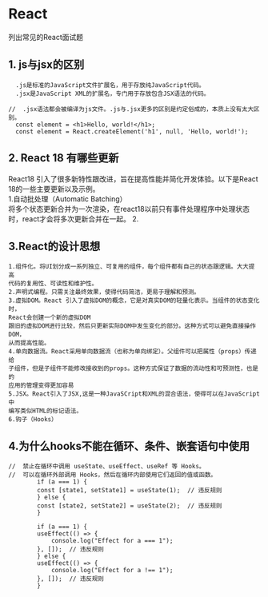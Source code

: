 # React

列出常见的React面试题

## 1. js与jsx的区别
      .js是标准的JavaScript文件扩展名，用于存放纯JavaScript代码。  
      .jsx是JavaScript XML的扩展名，专门用于存放包含JSX语法的代码。
```js{4}
//  .jsx语法都会被编译为js文件。.js与.jsx更多的区别是约定俗成的，本质上没有太大区别。
  const element = <h1>Hello, world!</h1>;
  const element = React.createElement('h1', null, 'Hello, world!');
```

## 2. React 18 有哪些更新
  React18 引入了很多新特性跟改进，旨在提高性能并简化开发体验。以下是React 18的一些主要更新以及示例。  
    1.自动批处理（Automatic Batching）   
    将多个状态更新合并为一次渲染，在react18以前只有事件处理程序中处理状态时，react才会将多次更新合并在一起。
      2.

## 3.React的设计思想
    1.组件化。将UI划分成一系列独立、可复用的组件，每个组件都有自己的状态跟逻辑。大大提高
    代码的复用性、可读性和维护性。 
    2.声明式编程。只需关注最终效果，使得代码简洁，更易于理解和预测。 
    3.虚拟DOM。React 引入了虚拟DOM的概念，它是对真实DOM的轻量化表示。当组件的状态变化时，
    React会创建一个新的虚拟DOM
    跟旧的虚拟DOM进行比较，然后只更新实际DOM中发生变化的部分。这种方式可以避免直接操作DOM，
    从而提高性能。  
    4.单向数据流。React采用单向数据流（也称为单向绑定）。父组件可以把属性（props）传递给
    子组件，但是子组件不能修改接收到的props。这种方式保证了数据的流动性和可预测性，也是的
    应用的管理变得更加容易
    5.JSX。React引入了JSX,这是一种JavaSCript和XML的混合语法，使得可以在JavaScript中
    编写类似HTML的标记语法。
    6.钩子（Hooks）

## 4.为什么hooks不能在循环、条件、嵌套语句中使用
    
```js{4}
//  禁止在循环中调用 useState、useEffect、useRef 等 Hooks。
//  可以在循环外部调用 Hooks，然后在循环内部使用它们返回的值或函数。
        if (a === 1) {
        const [state1, setState1] = useState(1);  // 违反规则
        } else {
        const [state2, setState2] = useState(2);  // 违反规则
        }

        if (a === 1) {
        useEffect(() => {
            console.log("Effect for a === 1");
        }, []);  // 违反规则
        } else {
        useEffect(() => {
            console.log("Effect for a !== 1");
        }, []);  // 违反规则
        }
```
